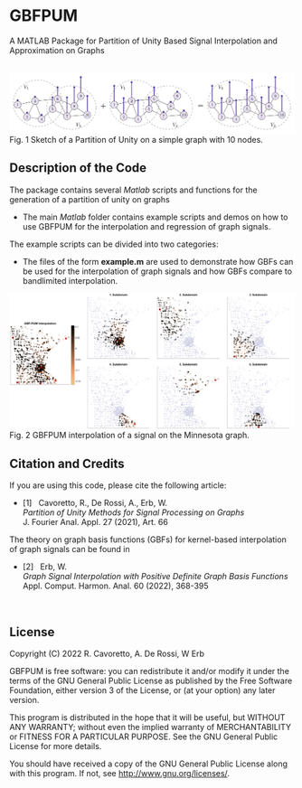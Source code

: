 # GBFPUM

A MATLAB Package for Partition of Unity Based Signal Interpolation and Approximation on Graphs

<br>

<img src="graphPUM.png" width="800"> 
Fig. 1 Sketch of a Partition of Unity on a simple graph with 10 nodes.

Description of the Code
-----------------------

The package contains several *Matlab* scripts and functions for the generation of a partition of unity on graphs

- The main *Matlab* folder contains example scripts and demos on how to use GBFPUM for the interpolation and regression of graph signals. 


The example scripts can be divided into two categories:

- The files of the form **example.m** are used to demonstrate how GBFs can be used for the interpolation of graph signals and how GBFs compare to bandlimited interpolation.  

<img src="gengraph-minnesota.png" width="800"> 
Fig. 2 GBFPUM interpolation of a signal on the Minnesota graph. 



Citation and Credits
--------------------

If you are using this code, please cite the following article: 

*   [1] &nbsp; Cavoretto, R., De Rossi, A., Erb, W. <br>
    <i> Partition of Unity Methods for Signal Processing on Graphs </i> <br>
    J. Fourier Anal. Appl. 27 (2021), Art. 66  

The theory on graph basis functions (GBFs) for kernel-based interpolation of graph signals can be found in 

*   [2] &nbsp; Erb, W. <br>
    <i> Graph Signal Interpolation with Positive Definite Graph Basis Functions  </i> <br>
    Appl. Comput. Harmon. Anal. 60 (2022), 368-395
 
<br>


License
-------

Copyright (C) 2022 R. Cavoretto, A. De Rossi, W Erb

GBFPUM is free software: you can redistribute it and/or modify
it under the terms of the GNU General Public License as published by
the Free Software Foundation, either version 3 of the License, or
(at your option) any later version.

This program is distributed in the hope that it will be useful,
but WITHOUT ANY WARRANTY; without even the implied warranty of
MERCHANTABILITY or FITNESS FOR A PARTICULAR PURPOSE.  See the
GNU General Public License for more details.

You should have received a copy of the GNU General Public License
along with this program. If not, see <http://www.gnu.org/licenses/>.
